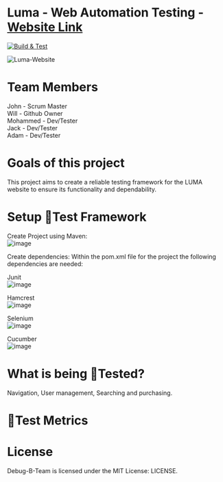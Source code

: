 # Luma - Web Automation Testing  - [Website Link](https://magento.softwaretestingboard.com/) 

[![Build & Test](https://github.com/W-Gerry/SpartaWebTestingProject/actions/workflows/maven.yml/badge.svg)](https://github.com/W-Gerry/SpartaWebTestingProject/actions/workflows/maven.yml)

![Luma-Website](https://github.com/W-Gerry/SpartaWebTestingProject/assets/147779056/53a9dfb0-b29a-4fc2-9713-e1b44b460d8e)

# Team Members

John - Scrum Master <br>
Will - Github Owner <br>
Mohammed - Dev/Tester <br>
Jack - Dev/Tester<br>
Adam - Dev/Tester <br>

# Goals of this project

This project aims to create a reliable testing framework for the LUMA website to ensure its functionality and dependability.

# Setup 🧪Test Framework

Create Project using Maven:<br>
![image](https://github.com/W-Gerry/SpartaWebTestingProject/assets/147779056/6712df82-59fd-4d85-b65f-cac1ab4c80f0)

Create dependencies:
Within  the pom.xml file for the project the following dependencies are needed:

Junit<br>
![image](https://github.com/W-Gerry/SpartaWebTestingProject/assets/147779056/ed192614-0eb4-4db0-ba38-aac948539abf)<br>


Hamcrest<br>
![image](https://github.com/W-Gerry/SpartaWebTestingProject/assets/147779056/3f82f677-6395-44e5-accf-3ed3ac405fec)<br>

Selenium<br>
![image](https://github.com/W-Gerry/SpartaWebTestingProject/assets/147779056/4eb95b47-ba87-4f06-ad85-34c1291e0e33)<br>


Cucumber<br>
![image](https://github.com/W-Gerry/SpartaWebTestingProject/assets/147779056/33de5459-0b51-4a3c-b5c1-c7f1a4c905da)<br>


# What is being 🧪Tested?

Navigation, User management, Searching and purchasing. 

# 🧪Test Metrics


# License
Debug-B-Team is licensed under the MIT License: LICENSE.
